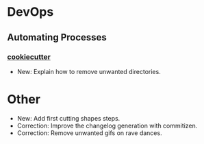 # DevOps

## Automating Processes

### [cookiecutter](cookiecutter.md)

* New: Explain how to remove unwanted directories.

# Other

* New: Add first cutting shapes steps.
* Correction: Improve the changelog generation with commitizen.
* Correction: Remove unwanted gifs on rave dances.